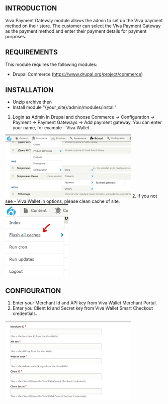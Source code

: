 INTRODUCTION
------------
Viva Payment Gateway module allows the admin to set up the Viva payment method on their store. The customer can select the Viva Payment Gateway as the payment method and enter their payment details for payment purposes.


REQUIREMENTS
------------

This module requires the following modules:

 * Drupal Commerce (https://www.drupal.org/project/commerce)

INSTALLATION
------------

* Unzip archive then
* Install module "{your_site}/admin/modules/install"

1. Login as Admin in Drupal and choose Commerce -> Configuration -> Payment -> Payment Gateways -> Add payment gateway. You can enter your name, for example - Viva Wallet.

<img src="Screenshot_1.png" width='400px'>
2. If you not see - Viva Wallet in options, please clean cache of site.

<img src="Screenshot_2.png" width='200px'>


CONFIGURATION
------------

1. Enter your Merchant Id and API key from Viva Wallet Merchant Portal.
2. Enter you Client Id and Secret key from Viva Wallet Smart Checkout credentials.

<img src="Screenshot_3.png" width='400px'>
